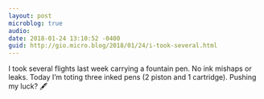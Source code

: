```yaml
---
layout: post
microblog: true
audio: 
date: 2018-01-24 13:10:52 -0400
guid: http://gio.micro.blog/2018/01/24/i-took-several.html
---
```

I took several flights last week carrying a fountain pen. No ink mishaps or leaks. Today I’m toting three inked pens (2 piston  and 1 cartridge). Pushing my luck? 🖋
